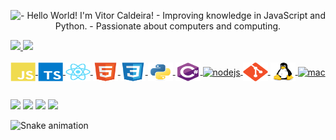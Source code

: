 <p align="center">
     <img src="assets/Header GitHub.gif" alt="- Hello World! I'm Vitor Caldeira!
                                              - Improving knowledge in JavaScript and Python.
                                              - Passionate about computers and computing.">
  </p>
<div align="left">
  <a href="https://github.com/VitorCaldeira06">
  <img height="150em" src="https://github-readme-stats.vercel.app/api?username=VitorCaldeira06&show_icons=true&theme=vue-dark&include_all_commits=true&count_private=true"/> 
  <img height="100em" src="https://github-readme-stats.vercel.app/api/top-langs/?username=VitorCaldeira06&layout=compact&langs_count=7&theme=vue-dark"/>
</div>
    
 <div style="display: inline_block"><br>
  <img align="center" alt="Js" height="30" width="40" src="https://raw.githubusercontent.com/devicons/devicon/master/icons/javascript/javascript-plain.svg">
  <img align="center" alt="Ts" height="30" width="40" src="https://raw.githubusercontent.com/devicons/devicon/master/icons/typescript/typescript-plain.svg">
  <img align="center" alt="React" height="30" width="40" src="https://raw.githubusercontent.com/devicons/devicon/master/icons/react/react-original.svg">
  <img align="center" alt="HTML" height="30" width="40" src="https://raw.githubusercontent.com/devicons/devicon/master/icons/html5/html5-original.svg">
  <img align="center" alt="CSS" height="30" width="40" src="https://raw.githubusercontent.com/devicons/devicon/master/icons/css3/css3-original.svg">
  <img align="center" alt="Python" height="30" width="40" src="https://raw.githubusercontent.com/devicons/devicon/master/icons/python/python-original.svg">
  <img align="center" alt="Csharp" height="30" width="40" src="https://raw.githubusercontent.com/devicons/devicon/master/icons/csharp/csharp-original.svg">
  <img align="center" alt="nodejs" height="30" width="40" src="https://cdn.worldvectorlogo.com/logos/nodejs-icon.svg">
  <img align="center" alt="git" height="30" width="40" src="https://raw.githubusercontent.com/devicons/devicon/master/icons/git/git-original.svg">
  <img align="center" alt="linux" height="30" width="40" src="https://raw.githubusercontent.com/devicons/devicon/master/icons/linux/linux-original.svg">
  <img align="center" alt="mac" height="30" width="40" src="https://cdn.jsdelivr.net/gh/devicons/devicon/icons/apple/apple-original.svg"/>
</div>
  
  ##
  
<div>
  <a href="https://www.linkedin.com/in/vitor-caldeira-26b5a3212/" target="_blank"><img src="https://img.shields.io/badge/-LinkedIn-%230077B5?style=for-the-badge&logo=linkedin&logoColor=white" target="_blank"></a> 
   <a href="https://www.instagram.com/vitorcaldeira07/" target="_blank"><img src="https://img.shields.io/badge/-Instagram-%23E4405F?style=for-the-badge&logo=instagram&logoColor=white" target="_blank"></a>
   <a href = "mailto:vitorbrantcaldeira@gmail.com"><img src="https://img.shields.io/badge/-Gmail-%23333?style=for-the-badge&logo=gmail&logoColor=white" target="_blank"></a>
   <a href = "https://web.telegram.org/k/"><img src="https://img.shields.io/badge/Telegram-2CA5E0?style=for-the-badge&logo=telegram&logoColor=white" target="_blank"></a>
  </div>
  
  <div align="left">
  
  ![Snake animation](https://github.com/danielbped/danielbped/blob/output/github-contribution-grid-snake.svg)
  
</div>
